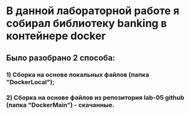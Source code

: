 # В данной лабораторной работе я собирал библиотеку banking в контейнере docker 
## Было разобрано 2 способа:
### 1) Сборка на основе локальных файлов (папка "DockerLocal");
### 2) Сборка на основе файлов из репозитория lab-05 github (папка "DockerMain") - скачанные.
